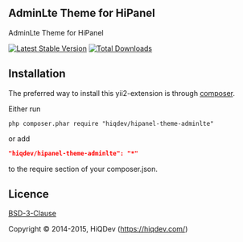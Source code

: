 AdminLte Theme for HiPanel
--------------------------

AdminLte Theme for HiPanel

[![Latest Stable Version](https://poser.pugx.org/hiqdev/hipanel-theme-adminlte/v/stable.png)](https://packagist.org/packages/hiqdev/hipanel-theme-adminlte)
[![Total Downloads](https://poser.pugx.org/hiqdev/hipanel-theme-adminlte/downloads.png)](https://packagist.org/packages/hiqdev/hipanel-theme-adminlte)

## Installation

The preferred way to install this yii2-extension is through [composer](http://getcomposer.org/download/).

Either run

```
php composer.phar require "hiqdev/hipanel-theme-adminlte"
```

or add

```json
"hiqdev/hipanel-theme-adminlte": "*"
```

to the require section of your composer.json.

## Licence

[BSD-3-Clause](http://choosealicense.com/licenses/bsd-3-clause)

Copyright © 2014-2015, HiQDev (https://hiqdev.com/)
